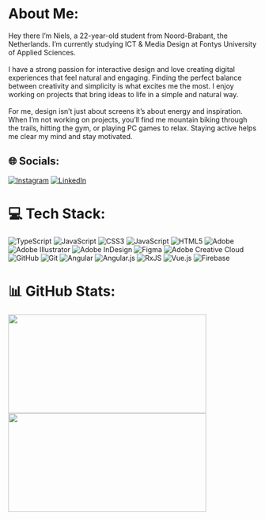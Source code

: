 # About Me:
Hey there I’m Niels, a 22-year-old student from Noord-Brabant, the Netherlands. I’m currently studying ICT & Media Design at Fontys University of Applied Sciences.<br><br>I have a strong passion for interactive design and love creating digital experiences that feel natural and engaging. Finding the perfect balance between creativity and simplicity is what excites me the most. I enjoy working on projects that bring ideas to life in a simple and natural way.<br><br>For me, design isn’t just about screens it’s about energy and inspiration. When I’m not working on projects, you’ll find me mountain biking through the trails, hitting the gym, or playing PC games to relax. Staying active helps me clear my mind and stay motivated.


## 🌐 Socials:
[![Instagram](https://img.shields.io/badge/Instagram-%23E4405F.svg?logo=Instagram&logoColor=white)](https://instagram.com/niels_lazaroms) [![LinkedIn](https://img.shields.io/badge/LinkedIn-%230077B5.svg?logo=linkedin&logoColor=white)](https://www.linkedin.com/in/niels-lazaroms-608664242/)

# 💻 Tech Stack:
![TypeScript](https://img.shields.io/badge/typescript-%23007ACC.svg?style=for-the-badge&logo=typescript&logoColor=white) ![JavaScript](https://img.shields.io/badge/javascript-%23323330.svg?style=for-the-badge&logo=javascript&logoColor=%23F7DF1E) ![CSS3](https://img.shields.io/badge/css3-%231572B6.svg?style=for-the-badge&logo=css3&logoColor=white) ![JavaScript](https://img.shields.io/badge/javascript-%23323330.svg?style=for-the-badge&logo=javascript&logoColor=%23F7DF1E) ![HTML5](https://img.shields.io/badge/html5-%23E34F26.svg?style=for-the-badge&logo=html5&logoColor=white) ![Adobe](https://img.shields.io/badge/adobe-%23FF0000.svg?style=for-the-badge&logo=adobe&logoColor=white) ![Adobe Illustrator](https://img.shields.io/badge/adobe%20illustrator-%23FF9A00.svg?style=for-the-badge&logo=adobe%20illustrator&logoColor=white) ![Adobe InDesign](https://img.shields.io/badge/Adobe%20InDesign-49021F?style=for-the-badge&logo=adobeindesign&logoColor=FF3366) ![Figma](https://img.shields.io/badge/figma-%23F24E1E.svg?style=for-the-badge&logo=figma&logoColor=white) ![Adobe Creative Cloud](https://img.shields.io/badge/Adobe%20Creative%20Cloud-DA1F26.svg?style=for-the-badge&logo=Adobe%20Creative%20Cloud&logoColor=white) ![GitHub](https://img.shields.io/badge/github-%23121011.svg?style=for-the-badge&logo=github&logoColor=white) ![Git](https://img.shields.io/badge/git-%23F05033.svg?style=for-the-badge&logo=git&logoColor=white) ![Angular](https://img.shields.io/badge/angular-%23DD0031.svg?style=for-the-badge&logo=angular&logoColor=white) ![Angular.js](https://img.shields.io/badge/angular.js-%23E23237.svg?style=for-the-badge&logo=angularjs&logoColor=white) ![RxJS](https://img.shields.io/badge/rxjs-%23B7178C.svg?style=for-the-badge&logo=reactivex&logoColor=white) ![Vue.js](https://img.shields.io/badge/vue.js-%2335495e.svg?style=for-the-badge&logo=vuedotjs&logoColor=%234FC08D) ![Firebase](https://img.shields.io/badge/firebase-a08021?style=for-the-badge&logo=firebase&logoColor=ffcd34)
# 📊 GitHub Stats:
<img src="https://github-readme-stats.vercel.app/api?username=NielsLazaroms&theme=dark&hide_border=false&include_all_commits=false&count_private=true" width="400" height="200"><img src="https://github-readme-stats.vercel.app/api/top-langs/?username=NielsLazaroms&theme=dark&hide_border=false&include_all_commits=false&count_private=true&layout=compact" width="400" height="200">


